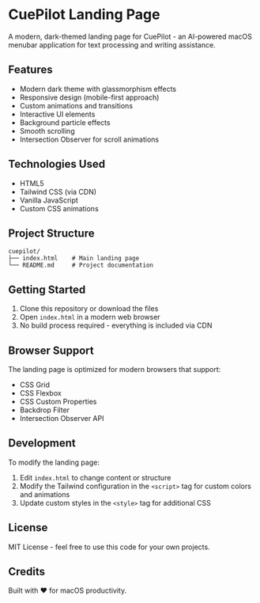 # CuePilot Landing Page

A modern, dark-themed landing page for CuePilot - an AI-powered macOS menubar application for text processing and writing assistance.

## Features

- Modern dark theme with glassmorphism effects
- Responsive design (mobile-first approach)
- Custom animations and transitions
- Interactive UI elements
- Background particle effects
- Smooth scrolling
- Intersection Observer for scroll animations

## Technologies Used

- HTML5
- Tailwind CSS (via CDN)
- Vanilla JavaScript
- Custom CSS animations

## Project Structure

```
cuepilot/
├── index.html    # Main landing page
└── README.md     # Project documentation
```

## Getting Started

1. Clone this repository or download the files
2. Open `index.html` in a modern web browser
3. No build process required - everything is included via CDN

## Browser Support

The landing page is optimized for modern browsers that support:
- CSS Grid
- CSS Flexbox
- CSS Custom Properties
- Backdrop Filter
- Intersection Observer API

## Development

To modify the landing page:

1. Edit `index.html` to change content or structure
2. Modify the Tailwind configuration in the `<script>` tag for custom colors and animations
3. Update custom styles in the `<style>` tag for additional CSS

## License

MIT License - feel free to use this code for your own projects.

## Credits

Built with ❤️ for macOS productivity. 
